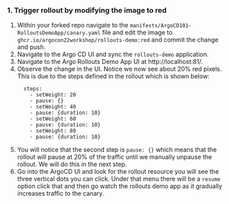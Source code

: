 ### 1. Trigger rollout by modifying the image to red

1. Within your forked repo navigate to the `manifests/ArgoCD101-RolloutsDemoApp/canary.yaml` file and edit the 
image to `ghcr.io/argocon22workshop/rollouts-demo:red` and commit the change and push.
2. Navigate to the Argo CD UI and sync the `rollouts-demo` application.
3. Navigate to the Argo Rollouts Demo App UI at http://localhost:81/.
4. Observe the change in the UI. Notice we now see about 20% red pixels. This is due to the steps defined in the 
rollout which is shown below:
    ```
      steps:
        - setWeight: 20
        - pause: {}
        - setWeight: 40
        - pause: {duration: 10}
        - setWeight: 60
        - pause: {duration: 10}
        - setWeight: 80
        - pause: {duration: 10}
    ```
5. You will notice that the second step is `pause: {}` which means that the rollout will pause at 20% of the traffic until
we manually unpause the rollout. We will do this in the next step.
6. Go into the ArgoCD UI and look for the rollout resource you will see the three vertical dots you can click. 
Under that menu there will be a `resume` option click that and then go watch the rollouts demo app as it gradually increases
traffic to the canary.